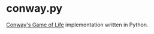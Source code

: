 conway.py
=========

[life]: https://en.wikipedia.org/wiki/Conway%27s_Game_of_Life

[Conway's Game of Life][life] implementation written in Python.
